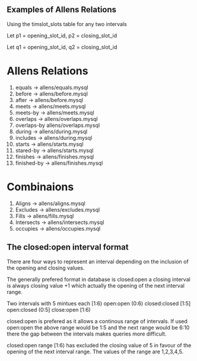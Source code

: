 Examples of Allens Relations
-------------------------------------------

Using the timslot_slots table for any two intervals 
 
Let p1 = opening_slot_id, p2 = closing_slot_id
 
Let q1 = opening_slot_id, q2 = closing_slot_id
 
Allens Relations
======================

1. equals -> allens/equals.mysql
2. before -> allens/before.mysql
3. after  -> allens/before.mysql
4. meets  -> allens/meets.mysql 
5. meets-by -> allens/meets.mysql 
6. overlaps -> allens/overlaps.mysql
7. overlaps-by allens/overlaps.mysql
8. during   -> allens/during.mysql
9. includes -> allens/during.mysql
10. starts -> allens/starts.mysql
11. stared-by -> allens/starts.mysql
12. finishes -> allens/finishes.mysql
13. finished-by -> allens/finishes.mysql

Combinaions
==============
 
 1. Aligns     -> allens/aligns.mysql
 2. Excludes   -> allens/excludes.mysql
 3. Fills      -> allens/fills.mysql
 4. Intersects -> allens/intersects.mysql
 5. occupies -> allens/occupies.mysql


The closed:open interval format
------------------------------------ 

There are four ways to represent an interval depending on the inclusion of the
opening and closing values. 

The generally prefered format in database is closed:open a closing interval is always
closing value +1 which actually the opening of the next interval range. 

Two intervals with 5 mintues each [1:6)
open:open     (0:6)
closed:closed [1:5]
open:closed   (0:5]
close:open    [1:6)

closed:open is prefered as it allows a continous range of intervals. If used
open:open the above range would be 1:5 and the next range would be 6:10 there
the gap between the intervals makes queries more difficult.

closed:open range [1:6) has excluded the closing value of 5 in favour of the opening
of the next interval range. The values of the range are 1,2,3,4,5. 

